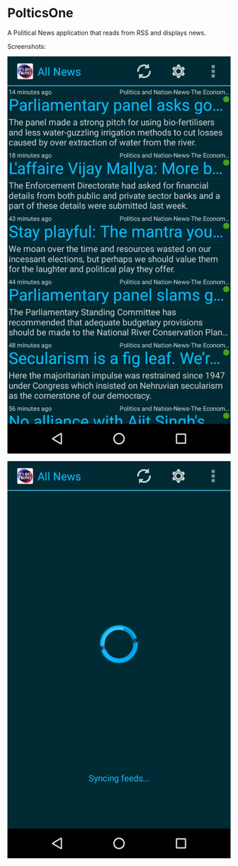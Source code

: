 # PolticsOne
A Political News application that reads from RSS and displays news.


Screenshots:

![Alt text](https://raw.githubusercontent.com/anurag2994/PolticsOne/master/index1.jpeg)


![Alt text](https://raw.githubusercontent.com/anurag2994/PolticsOne/master/index.jpeg)
